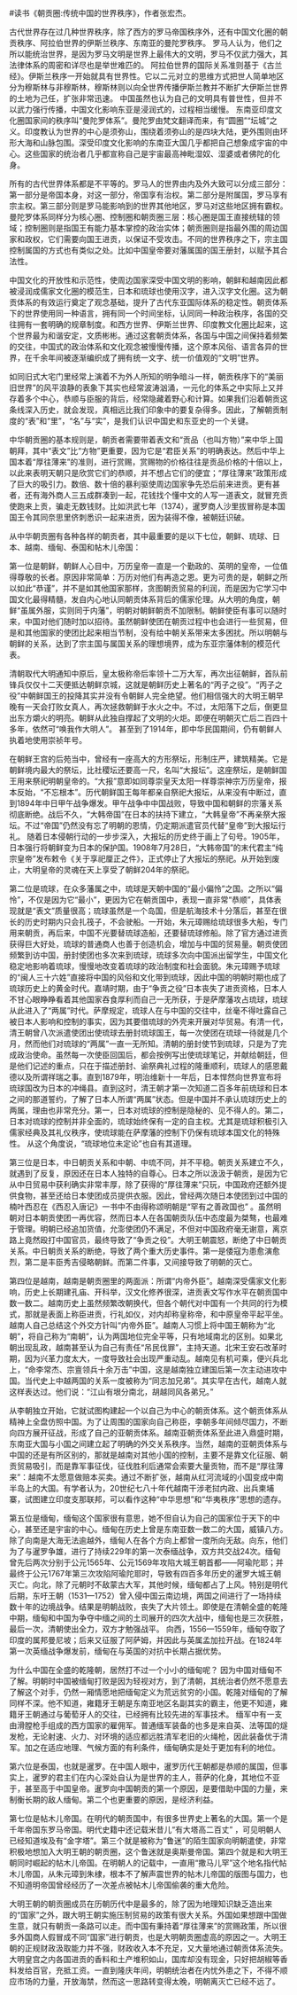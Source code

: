 #读书《朝贡圈:传统中国的世界秩序》，作者张宏杰。

古代世界存在过几种世界秩序，除了西方的罗马帝国秩序外，还有中国文化圈的朝贡秩序、阿拉伯世界的伊斯兰秩序、东南亚的曼陀罗秩序。
罗马人认为，他们之所以能统治世界，是因为罗马文明是世界上最伟大的文明，罗马不仅武力强大，其法律体系的周密和详尽也是举世难匹的。
阿拉伯世界的国际关系准则基于《古兰经》。伊斯兰秩序一开始就具有世界性。它以二元对立的思维方式把世人简单地区分为穆斯林与非穆斯林，穆斯林则以向全世界传播伊斯兰教并不断扩大伊斯兰世界的土地为己任，扩张非常迅速。
中国虽然也认为自己的文明具有普世性，但并不以武力强行传播，中国文化影响东亚是浸润式的，过程相当缓慢。
东南亚印度文化圈国家间的秩序叫“曼陀罗体系”。曼陀罗由梵文翻译而来，有“圆圈”“坛城”之义。印度教认为世界的中心是须弥山，围绕着须弥山的是四块大陆，更外围则由环形大海和山脉包围。深受印度文化影响的东南亚大国几乎都把自己想象成宇宙的中心。这些国家的统治者几乎都宣称自己是宇宙最高神毗湿奴、湿婆或者佛陀的化身。

所有的古代世界体系都是不平等的。罗马人的世界由内及外大致可以分成三部分：第一部分是帝国本身，对这一部分，帝国享有治权。第二部分是附属国，罗马享有宗主权。第三部分则是罗马能影响到的世界其他地区，罗马对这些地区拥有霸权。曼陀罗体系同样分为核心圈、控制圈和朝贡圈三层：核心圈是国王直接统辖的领域；控制圈则是指国王有能力基本掌控的政治实体；朝贡圈则是指最外围的周边国家和政权，它们需要向国王进贡，以保证不受攻击。不同的世界秩序之下，宗主国控制属国的方式也有类似之处。比如中国皇帝要对藩属国的国王册封，以赋予其合法性。

中国文化的开放性和示范性，使周边国家深受中国文明的影响，朝鲜和越南因此都被浸润成儒家文化圈的模范生，日本和琉球也使用汉字，进入汉字文化圈。这为朝贡体系的有效运行奠定了观念基础，提升了古代东亚国际体系的稳定性。朝贡体系下的世界使用同一种语言，拥有同一个时间坐标，认同同一种政治秩序，各国的交往拥有一套明确的规章制度。和西方世界、伊斯兰世界、印度教文化圈比起来，这个世界最为和谐安定，文质彬彬。通过这套朝贡体系，各国与中国之间保持着频繁的交往，中国式的政治体系和文化观念被慢慢传播，这个原本风俗、语言各异的世界，在千余年间被逐渐编织成了拥有统一文字、统一价值观的“文明”世界。

如同旧式大宅门里经常上演着不为外人所知的明争暗斗一样，朝贡秩序下的“美丽旧世界”的风平浪静的表象下其实也经常波涛汹涌，一元化的体系之中实际上又并存着多个中心，恭顺与臣服的背后，经常隐藏着野心和计算。如果我们沿着朝贡这条线深入历史，就会发现，真相远比我们印象中的要复杂得多。因此，了解朝贡制度的“表”和“里”，“名”与“实”，是我们认识中国史和东亚史的一个关键。

中华朝贡圈的基本规则是，朝贡者需要带着表文和“贡品（也叫方物）”来中华上国朝拜，其中“表文”比“方物”更重要，因为它是“君臣关系”的明确表达。然后中华上国本着“厚往薄来”的准则，进行赏赐，赏赐物的价格往往是贡品价格的十倍以上，以此来表明天朝只是欣赏它们的恭顺，并不想占它们的便宜；“厚往薄来”政策形成了巨大的吸引力。数倍、数十倍的暴利驱使周边国家争先恐后前来进贡。更有甚者，还有海外商人三五成群凑到一起，花钱找个懂中文的人写一道表文，就冒充贡使跑来上贡，骗走无数钱财。比如洪武七年（1374），暹罗商人沙里拔冒称是本国国王令其同奈思里侪刺悉识一起来进贡，因为装得不像，被朝廷识破。

从中华朝贡圈有各种各样的朝贡者，其中最重要的是以下七位，朝鲜、琉球、日本、越南、缅甸、泰国和帖木儿帝国：

第一位是朝鲜，朝鲜人心目中，万历皇帝一直是一个勤政的、英明的皇帝，一位值得尊敬的长者。原因非常简单：万历对他们有再造之恩。更为可贵的是，朝鲜之所以如此“恭谨”，并不是如其他国家那样，贪图朝贡贸易的利润，而是因为它学习中国文化最得精髓，发自内心地认同朝贡体系背后的儒家伦理。从大明的角度，朝鲜“虽属外服，实则同于内藩”，明朝对朝鲜朝贡不加限制。朝鲜使臣有事可以随时来，中国对他们随时加以招待。虽然朝鲜使团在朝贡过程中也会进行一些贸易，但是和其他国家的使团比起来相当节制，没有给中朝关系带来太多困扰。所以明朝与朝鲜的关系，达到了宗主国与属国关系的理想境界，成为东亚宗藩体制的模范代表。

清朝取代大明通知中原后，皇太极称帝后率领十二万大军，再次出征朝鲜，首队前锋兵仅仅十二天便抵达朝鲜京城，这就是朝鲜历史上著名的“丙子之役”。“丙子之役”中朝鲜国王的投降其实并没有令朝鲜人完全绝望。他们相信强大的大明王朝早晚有一天会打败女真人，再次拯救朝鲜于水火之中。不过，太阳落下之后，倒更显出东方爝火的明亮。朝鲜从此独自撑起了文明的火炬。即便在明朝灭亡后二百四十多年，依然可“唤我作大明人”。 甚至到了1914年，即中华民国期间，仍有朝鲜人执着地使用崇祯年号。

在朝鲜王宫的后苑当中，曾经有一座高大的方形祭坛，形制庄严，建筑精美。它是朝鲜境内最大的祭坛，比社稷坛还要高一尺，名叫“大报坛”。这座祭坛，是朝鲜国王用来祭祀明朝皇帝的。“大报”意即如同尊崇皇天太阳一样尊崇神宗万历皇帝，报本反始，“不忘根本”。历代朝鲜国王每年都亲自祭祀大报坛，从来没有中断过，直到1894年中日甲午战争爆发。甲午战争中中国战败，导致中国和朝鲜的宗藩关系彻底断绝。战后不久，“大韩帝国”在日本的扶持下建立，“大韩皇帝”不再亲祭大报坛。不过“帝国”仍然没有忘了明朝的恩情，仍定期派遣官员代替“皇帝”到大报坛行礼。
随着日本侵朝行动的一步步深入，大报坛的历史终于画上了句号。1905年，日本强行将朝鲜变为日本的保护国。1908年7月28日，“大韩帝国”的末代君主“纯宗皇帝”发布敕令《关于享祀厘正之件》，正式停止了大报坛的祭祀。从开始到废止，大明皇帝的灵魂在天上享受了朝鲜204年的祭祀。

第二位是琉球，在众多藩属之中，琉球是天朝中国的“最小偏怜”之国。之所以“偏怜”，不仅是因为它“最小”，更因为它在朝贡国中，表现一直非常“恭顺”，具体表现就是“表文”质量很高；琉球虽然是一个岛国，但是航海技术十分落后，甚至在很长的历史时期内只会扎筏子，不会驶船。一开始，朱元璋赐给琉球很多大船，专门用来朝贡，再后来，中国不光要替琉球造船，还要替琉球修船。除了官方通过进贡获得巨大好处，琉球的普通商人也善于创造机会，增加与中国的贸易量。朝贡使团频繁到访中国，册封使团也多次来到琉球，琉球多次向中国派出留学生，中国文化稳定地影响着琉球，慢慢地改变着琉球的政治制度和社会面貌。朱元璋赐予琉球的“闽人三十六姓”直接将中国的风俗和文化带到琉球，因此中国的明朝时期也成了琉球历史上的黄金时代。嘉靖时期，由于“争贡之役”日本丧失了进贡资格，日本人不甘心眼睁睁看着其他国家吞食厚利而自己一无所获，于是萨摩藩攻占琉球，琉球从此进入了“两属”时代。萨摩规定，琉球人在与中国的交往中，丝毫不得吐露自己被日本人影响和控制的事实，因为其要借琉球的外壳来开展对华贸易。有清一代，清王朝曾八次派遣使团出使琉球去册封琉球国王，每一次使团在琉球一待就是几个月，然而他们对琉球的“两属”一直一无所知。清朝的册封使节到琉球，只是为了完成政治使命。虽然每一次使臣回国后，都会按例写出使琉球笔记，并献给朝廷，但是他们记述的重点，只在于描述册封、谕祭典礼过程的隆重顺利，琉球人的感恩戴德以及所谓祥瑞之事。直到1879年，明治维新十一年后，日本悍然向世界宣布将琉球国改为日本的冲绳县。直到这时，清王朝才第一次知道二百多年前琉球和日本之间的那道誓约，了解了日本人所谓“两属”状态。但是中国并不承认琉球历史上的两属，理由也非常充分。第一，日本对琉球的控制是隐秘的、见不得人的。第二，日本对琉球的控制并非全面的，琉球始终保有一定的自主权。尤其是琉球积极引入儒家经典及其礼仪秩序，使琉球能在萨摩藩的控制下仍保有琉球本国文化的特殊性。 
从这个角度说，“琉球地位未定论”也自有其道理。

第三位是日本，中日朝贡关系和中朝、中琉不同，并不平稳。朝贡关系建立不久，就遇到了反复，原因还在日本人独特的自尊心。日本之所以汲汲于朝贡，是因为它从中日贸易中获利确实非常丰厚，除了获得的“厚往薄来”只玩，中国政府还额外提供食物，甚至还给日本使团成员提供衣服。因此，曾经两次随日本使团到过中国的楠叶西忍在《西忍入唐记》一书中不由得称颂明朝是“罕有之善政国也” 。虽然明朝对日本朝贡使团一再优容，然而日本人在各国朝贡队伍中态度最为桀骜，也最难于管理。明朝已经追加货值，允澎使团仍不满足，不但对中国政府毫无谢意，离京路上竟然殴打中国官员，最终导致了“争贡之役”。大明王朝震怒，断绝了中日朝贡关系。中日朝贡关系的断绝，导致了两个重大历史事件。第一是倭寇为患愈演愈烈，第二是丰臣秀吉侵略朝鲜。而第二件事，又间接导致了明朝的灭亡。

第四位是越南，越南是朝贡圈里的两面派：所谓“内帝外臣”。越南深受儒家文化影响，历史上长期建孔庙、开科举，汉文化修养很深，进贡表文写作水平在朝贡国中数一数二。越南历史上虽然频繁改朝换代，但各个朝代对中国有一个共同的行为模式，那就是表面上称臣进贡，行礼如仪，对内却称皇称帝，和中原皇帝平起平坐。越南人自己总结这个外交方针叫“内帝外臣”。越南人习惯上将中国王朝称为“北朝”，将自己称为“南朝”，认为两国地位完全平等，只有地域南北的区别。如果北朝出现乱政，越南甚至认为自己有责任“吊民伐罪”，主持天道。北宋王安石改革时期，因为兴革力度太大，一度导致社会出现严重动乱。越南见有机可乘，便兴兵北上，“命李常杰、宗亶领兵十余万击”中国，这是越南独立建国后第一次主动进攻中国。当代史上中越两国的关系一度被称为“同志加兄弟”。其实早在古代，越南人就这样表达过。他们说：“江山有垠分南北，胡越同风各弟兄。”

从李朝独立开始，它就试图构建起一个以自己为中心的朝贡体系。这个朝贡体系从精神上全盘仿照中国。为了让周围的国家向自己称臣，李朝多年间倾尽国力，不断向四方展开征战，形成了自己的亚朝贡体系。越南亚朝贡体系至此进入鼎盛时期，东南亚大国与小国之间建立起了明确的外交关系秩序。当然，越南的亚朝贡体系与中国的还是有所区别的，那就是越南对其他小国的控制，主要不是靠文化征服、朝贡贸易吸引，而是靠军事征伐，征伐胜利后通常会索要大量贡物，而不是“厚往薄来”：越南不太愿意做赔本买卖。通过不断扩张，越南从红河流域的小国变成中南半岛上的大国。有学者认为，20世纪七八十年代越南干涉老挝内政、出兵柬埔寨，试图建立印度支那联邦，可以看作这种“中华思想”和“华夷秩序”思想的遗存。

第五位是缅甸，缅甸这个国家很有意思，她不但自认为自己的国家位于天下的中心，甚至还是宇宙的中心。缅甸在历史上曾是东南亚数一数二的大国，威镇八方。除了向南是大海无法逾越外，缅甸人在各个方向上都曾一度所向无敌。向东，他们为了与暹罗争雄，进行了持续229年的第一次泰缅战争，双方共交战24次。缅甸曾先后两次分别于公元1565年、公元1569年攻陷大城王朝首都——阿瑜陀耶；并最终于公元1767年第三次攻陷阿瑜陀耶时，导致有四百多年历史的暹罗大城王朝灭亡。向北，除了元朝时不敌蒙古大军，其他时候，缅甸都占了上风。特别是明代后期，东吁王朝（1531—1752）曾入侵中国云南边境，两国之间进行了一场持续数十年的边境战争。结果是明朝战败，丧失了大片领土。即使是在清朝全盛的乾隆中期，缅甸和中国为争夺中缅之间的土司展开的四次大战中，缅甸也是三次获胜，最后一次，清朝使出全力，双方才勉强战平。
向西，1556—1559年，缅甸夺取了印度的属邦曼尼坡；后来又征服了阿萨姆，并因此与英属孟加拉开战。在1824年第一次英缅战争爆发前，缅甸在与英国的对抗中长期占据优势。

为什么中国在全盛的乾隆朝，居然打不过一个小小的缅甸呢？
因为中国对缅甸不了解。明朝时中国被缅甸打败是因为轻视对方，到了清朝，其统治者仍然不愿意去了解这个对手，仍然一厢情愿地把缅甸定义为荒远贫穷的小国。乾隆对缅甸的了解同样不深。他不知道，雍籍牙王朝是东南亚地区名副其实的霸主，他更不知道，雍籍牙王朝通过与葡萄牙人的交往，已经拥有比较先进的军事技术。 缅军中有一支由滑膛枪手组成的西方国家的雇佣军。普通缅军装备的也多是来自英、法等国的燧发枪，无论射速、火力、对环境的适应都远胜清军老旧的火绳枪，因此装备优于清军。加之在适应地理、气候方面的有利条件，缅甸确实是处于更加有利的地位。

第六位是泰国，也就是暹罗。在中国人眼中，暹罗历代王朝都是恭顺的属国，但事实上，暹罗的君主们在内心深处自认为是世界的主人，菩萨的化身，其地位不亚于，甚至高于中国皇帝。暹罗向中国朝贡的第一个原因，是要借助中国的力量，来制衡长期的敌人缅甸。第二个也更重要的原因，是经济利益。

第七位是帖木儿帝国。在明代的朝贡国中，有很多世界史上著名的大国。第一个是千年帝国东罗马帝国。明代史籍中还记载米昔儿“有大塔高二百丈” ，可见明朝人已经知道埃及有“金字塔”。第三个就是被称为“鲁迷”的陌生国家向明朝遣使，非常积极地想加入大明王朝的朝贡圈，这个鲁迷就是奥斯曼帝国。第四个就是和大明王朝同时崛起的帖木儿帝国。在明朝人的记载中，一直用“撒马儿罕”这个地名指代帖木儿帝国，从朱元璋到朱棣，根本不了解声震世界的帖木儿帝国的版图与国力，也不知道明帝国曾经经历了一次差点被帖木儿帝国偷袭的重大危险。

大明王朝的朝贡圈成员在历朝历代中是最多的，除了因为地理知识缺乏造出来的“国家”之外，跟大明王朝实施压制贸易的政策有很大关系。外国如果想跟中国做生意，就只有朝贡一条路可以走。而中国有秉持着“厚往薄来”的赏赐政策，所以很多外国商人假冒成不同“国家”进行朝贡，也是大明朝贡圈虚高的原因之一。大明王朝的正规财政汲取能力并不强，财政收入本不充足，又大量地通过朝贡体系流失。大明皇宫之内各国进贡的香料和土产堆积如山，国库却没有现金，只好把胡椒等香料发给百官，充抵工资。一直到隆庆年间，明朝统治者在内忧外患之下，不得不顺应市场的力量，开放海禁，然而这一思路转变得太晚，明朝离灭亡已经不远了。